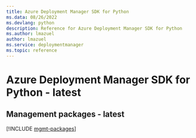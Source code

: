```yaml
---
title: Azure Deployment Manager SDK for Python
ms.data: 08/26/2022
ms.devlang: python
description: Reference for Azure Deployment Manager SDK for Python
ms.author: lmazuel
author: lmazuel
ms.service: deploymentmanager
ms.topic: reference
---
```

# Azure Deployment Manager SDK for Python - latest

## Management packages - latest
[!INCLUDE [mgmt-packages](deployment-manager-mgmt-index.md)]